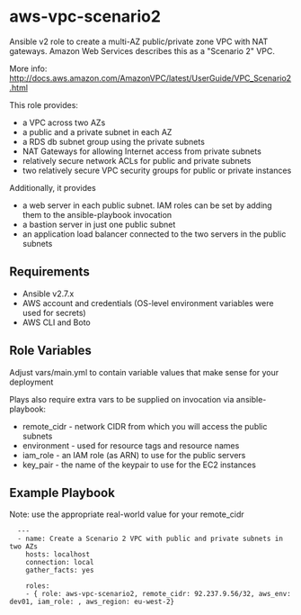 aws-vpc-scenario2
=================

Ansible v2 role to create a multi-AZ public/private zone VPC with NAT gateways. Amazon Web Services describes this as a "Scenario 2" VPC.

More info: http://docs.aws.amazon.com/AmazonVPC/latest/UserGuide/VPC_Scenario2.html

This role provides:

- a VPC across two AZs
- a public and a private subnet in each AZ
- a RDS db subnet group using the private subnets
- NAT Gateways for allowing Internet access from private subnets
- relatively secure network ACLs for public and private subnets
- two relatively secure VPC security groups for public or private instances

Additionally, it provides
- a web server in each public subnet. IAM roles can be set by adding them to the ansible-playbook invocation
- a bastion server in just one public subnet
- an application load balancer connected to the two servers in the public subnets

Requirements
------------

- Ansible v2.7.x
- AWS account and credentials (OS-level environment variables were used for secrets)
- AWS CLI and Boto

Role Variables
--------------

Adjust vars/main.yml to contain variable values that make sense for your deployment

Plays also require extra vars to be supplied on invocation via ansible-playbook:

- remote_cidr - network CIDR from which you will access the public subnets
- environment - used for resource tags and resource names
- iam_role - an IAM role (as ARN) to use for the public servers
- key_pair - the name of the keypair to use for the EC2 instances


Example Playbook
----------------

Note: use the appropriate real-world value for your remote_cidr

~~~~
  ---
  - name: Create a Scenario 2 VPC with public and private subnets in two AZs
    hosts: localhost
    connection: local
    gather_facts: yes

    roles:
    - { role: aws-vpc-scenario2, remote_cidr: 92.237.9.56/32, aws_env: dev01, iam_role: , aws_region: eu-west-2}
~~~~
